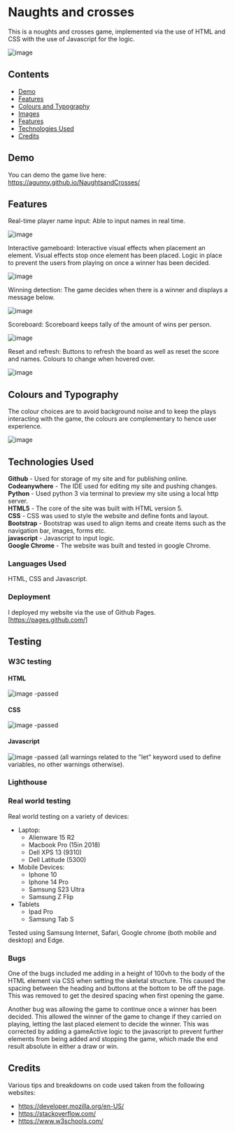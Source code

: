 # Naughts and crosses

This is a noughts and crosses game, implemented via the use of HTML and CSS with the use of Javascript for the logic. 

![image](https://github.com/agunny/NaughtsandCrosses/assets/133648178/4080d36a-0aeb-411b-8824-56b87b06219f)

## Contents

* [Demo](#demo)
* [Features](#features)
* [Colours and Typography](#colors)
* [Images](#images)
* [Features](#features)
* [Technologies Used](#tech)
* [Credits](#Credits)

## <a id="demo"></a>**Demo**

You can demo the game live here: https://agunny.github.io/NaughtsandCrosses/

## <a id="features"></a>Features

Real-time player name input: Able to input names in real time.

![image](https://github.com/agunny/NaughtsandCrosses/assets/133648178/11142b35-e623-4a2a-a1a8-487b0262365c)

Interactive gameboard: Interactive visual effects when placement an element. Visual effects stop once element has been placed. Logic in place to prevent the users from playing on once a winner has been decided.

![image](https://github.com/agunny/NaughtsandCrosses/assets/133648178/b22b8510-5a28-47ef-a910-fa9d0e07fb3a)

Winning detection: The game decides when there is a winner and displays a message below. 

![image](https://github.com/agunny/NaughtsandCrosses/assets/133648178/28646435-67e4-4154-a260-0c79074f6da5)

Scoreboard: Scoreboard keeps tally of the amount of wins per person.

![image](https://github.com/agunny/NaughtsandCrosses/assets/133648178/53368b92-8f18-4c5f-84c2-7a7c0939cc2c)

Reset and refresh: Buttons to refresh the board as well as reset the score and names. Colours to change when hovered over.

![image](https://github.com/agunny/NaughtsandCrosses/assets/133648178/043e6347-18b4-4d92-82da-4cddc20d861c)


## <a id="colors"></a>**Colours and Typography**

The colour choices are to avoid background noise and to keep the plays interacting with the game, the colours are complementary to hence user experience.

![image](https://github.com/agunny/NaughtsandCrosses/assets/133648178/eb63bb6e-1f21-4a34-b851-7b182f1bf330)

## <a id="tech"></a>Technologies Used

**Github** - Used for storage of my site and for publishing online.\
**Codeanywhere** - The IDE used for editing my site and pushing changes.\
**Python** - Used python 3 via terminal to preview my site using a local http server.\
**HTML5** - The core of the site was built with HTML version 5.\
**CSS** - CSS was used to style the website and define fonts and layout.\
**Bootstrap** - Bootstrap was used to align items and create items such as the navigation bar, images, forms etc.\
**javascript** - Javascript to input logic.\
**Google Chrome** - The website was built and tested in google Chrome.

### Languages Used

HTML, CSS and Javascript.

### Deployment

I deployed my website via the use of Github Pages. [https://pages.github.com/]

## Testing

### W3C testing

#### HTML

![image](https://github.com/agunny/NaughtsandCrosses/assets/133648178/724ede80-de54-44c0-a4c8-2117da30d306)
-passed

#### CSS

![image](https://github.com/agunny/NaughtsandCrosses/assets/133648178/1ae9a1a7-5db9-4606-8521-87237b0f7b63)
-passed

#### Javascript

![image](https://github.com/agunny/NaughtsandCrosses/assets/133648178/68c1bfad-720e-4d70-be6e-d8514dcc8934)
-passed (all warnings related to the "let" keyword used to define variables, no other warnings otherwise).

### Lighthouse



### Real world testing

Real world testing on a variety of devices:

* Laptop:
  * Alienware 15 R2
  * Macbook Pro (15in 2018)
  * Dell XPS 13 (9310)
  * Dell Latitude (5300)
* Mobile Devices:
  * Iphone 10
  * Iphone 14 Pro
  * Samsung S23 Ultra
  * Samsung Z Flip
* Tablets
  * Ipad Pro
  * Samsung Tab S

Tested using Samsung Internet, Safari, Google chrome (both mobile and desktop) and Edge.

### Bugs

One of the bugs included me adding in a height of 100vh to the body of the HTML element via CSS when setting the skeletal structure. This caused the spacing between the heading and buttons at the bottom to be off the page. This was removed to get the desired spacing when first opening the game. 

Another bug was allowing the game to continue once a winner has been decided. This allowed the winner of the game to change if they carried on playing, letting the last placed element to decide the winner. This was corrected by adding a gameActive logic to the javascript to prevent further elements from being added and stopping the game, which made the end result absolute in either a draw or win.

## <a id="credits"></a>Credits

Various tips and breakdowns on code used taken from the following websites:

* <https://developer.mozilla.org/en-US/>
* <https://stackoverflow.com/>
* <https://www.w3schools.com/>
